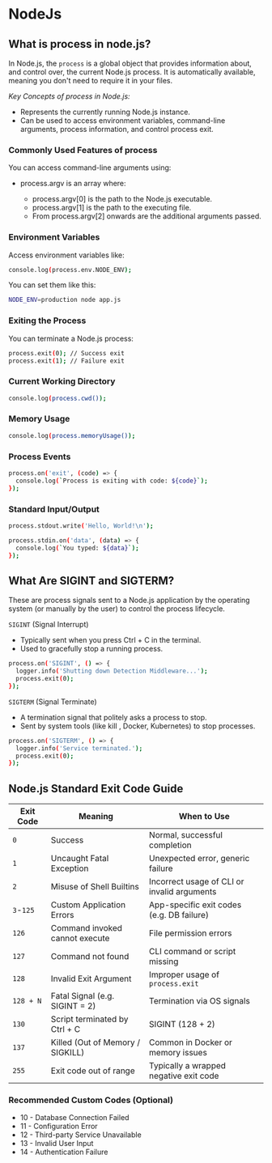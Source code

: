 # NodeJs

## What is process in node.js?

In Node.js, the `process` is a global object that provides information about, and control over, the current Node.js process. It is automatically available, meaning you don't need to require it in your files.

*Key Concepts of process in Node.js:*
 - Represents the currently running Node.js instance.
 - Can be used to access environment variables, command-line arguments, process information, and control process exit.

### Commonly Used Features of process

You can access command-line arguments using:

- process.argv is an array where:

  - process.argv[0] is the path to the Node.js executable.
  - process.argv[1] is the path to the executing file.
  - From process.argv[2] onwards are the additional arguments passed.

### Environment Variables
Access environment variables like:
```bash
console.log(process.env.NODE_ENV);
```
You can set them like this:
```bash
NODE_ENV=production node app.js
```
### Exiting the Process
You can terminate a Node.js process:
```bash
process.exit(0); // Success exit
process.exit(1); // Failure exit
```
###  Current Working Directory
```bash
console.log(process.cwd());
```
### Memory Usage
```bash
console.log(process.memoryUsage());
```
### Process Events
```bash
process.on('exit', (code) => {
  console.log(`Process is exiting with code: ${code}`);
});
```
### Standard Input/Output
```bash
process.stdout.write('Hello, World!\n');

process.stdin.on('data', (data) => {
  console.log(`You typed: ${data}`);
});
```
## What Are SIGINT and SIGTERM?

These are process signals sent to a Node.js application by the operating system (or manually by the user) to control the process lifecycle.

`SIGINT` (Signal Interrupt)
- Typically sent when you press Ctrl + C in the terminal.
- Used to gracefully stop a running process.
```bash
process.on('SIGINT', () => {
  logger.info('Shutting down Detection Middleware...');
  process.exit(0);
});
```
`SIGTERM` (Signal Terminate)
- A termination signal that politely asks a process to stop.
- Sent by system tools (like kill <pid>, Docker, Kubernetes) to stop processes.
```bash
process.on('SIGTERM', () => {
  logger.info('Service terminated.');
  process.exit(0);
});
```

## Node.js Standard Exit Code Guide
| Exit Code | Meaning                          | When to Use                                 |
| --------- | -------------------------------- | ------------------------------------------- |
| `0`       | Success                          | Normal, successful completion               |
| `1`       | Uncaught Fatal Exception         | Unexpected error, generic failure           |
| `2`       | Misuse of Shell Builtins         | Incorrect usage of CLI or invalid arguments |
| `3`-`125` | Custom Application Errors        | App-specific exit codes (e.g. DB failure)   |
| `126`     | Command invoked cannot execute   | File permission errors                      |
| `127`     | Command not found                | CLI command or script missing               |
| `128`     | Invalid Exit Argument            | Improper usage of `process.exit`            |
| `128 + N` | Fatal Signal (e.g. SIGINT = 2)   | Termination via OS signals                  |
| `130`     | Script terminated by Ctrl + C    | SIGINT (128 + 2)                            |
| `137`     | Killed (Out of Memory / SIGKILL) | Common in Docker or memory issues           |
| `255`     | Exit code out of range           | Typically a wrapped negative exit code      |

### Recommended Custom Codes (Optional)

- 10 - Database Connection Failed
- 11 - Configuration Error
- 12 - Third-party Service Unavailable
- 13 - Invalid User Input
- 14 - Authentication Failure

